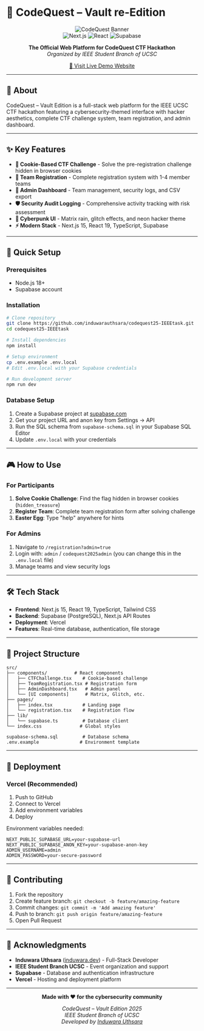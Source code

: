 # 🚀 CodeQuest – Vault re-Edition

<div align="center">

![CodeQuest Banner](https://img.shields.io/badge/CodeQuest-Vault%20Edition-red?style=for-the-badge&logo=hackthebox&logoColor=white)
<br/>
![Next.js](https://img.shields.io/badge/Next.js-15.5.2-black?style=for-the-badge&logo=next.js&logoColor=white)
![React](https://img.shields.io/badge/React-19.1.1-61DAFB?style=for-the-badge&logo=react&logoColor=white)
![Supabase](https://img.shields.io/badge/Supabase-3FCF8E?style=for-the-badge&logo=supabase&logoColor=white)

**The Official Web Platform for CodeQuest CTF Hackathon**  
*Organized by IEEE Student Branch of UCSC*

[🔗 Visit Live Demo Website](https://codequest25.induwara.dev)

</div>

---

## 🎯 About

CodeQuest – Vault Edition is a full-stack web platform for the IEEE UCSC CTF hackathon featuring a cybersecurity-themed interface with hacker aesthetics, complete CTF challenge system, team registration, and admin dashboard.

---

## ✨ Key Features

- **🍪 Cookie-Based CTF Challenge** - Solve the pre-registration challenge hidden in browser cookies
- **👥 Team Registration** - Complete registration system with 1-4 member teams
- **🔐 Admin Dashboard** - Team management, security logs, and CSV export
- **🛡️ Security Audit Logging** - Comprehensive activity tracking with risk assessment
- **🎨 Cyberpunk UI** - Matrix rain, glitch effects, and neon hacker theme
- **⚡ Modern Stack** - Next.js 15, React 19, TypeScript, Supabase

---

## 🚀 Quick Setup

### Prerequisites
- Node.js 18+
- Supabase account

### Installation
```bash
# Clone repository
git clone https://github.com/induwarauthsara/codequest25-IEEEtask.git
cd codequest25-IEEEtask

# Install dependencies
npm install

# Setup environment
cp .env.example .env.local
# Edit .env.local with your Supabase credentials

# Run development server
npm run dev
```

### Database Setup
1. Create a Supabase project at [supabase.com](https://supabase.com)
2. Get your project URL and anon key from Settings → API
3. Run the SQL schema from `supabase-schema.sql` in your Supabase SQL Editor
4. Update `.env.local` with your credentials

---

## 🎮 How to Use

### For Participants
1. **Solve Cookie Challenge**: Find the flag hidden in browser cookies (`hidden_treasure`)
2. **Register Team**: Complete team registration form after solving challenge
3. **Easter Egg**: Type "help" anywhere for hints

### For Admins
1. Navigate to `/registration?admin=true`
2. Login with: `admin` / `codequest2025admin`  (you can change this in the `.env.local` file)
3. Manage teams and view security logs

---

## 🛠️ Tech Stack

- **Frontend**: Next.js 15, React 19, TypeScript, Tailwind CSS
- **Backend**: Supabase (PostgreSQL), Next.js API Routes
- **Deployment**: Vercel
- **Features**: Real-time database, authentication, file storage

---

## 📁 Project Structure

```
src/
├── components/          # React components
│   ├── CTFChallenge.tsx    # Cookie-based challenge
│   ├── TeamRegistration.tsx # Registration form
│   ├── AdminDashboard.tsx   # Admin panel
│   └── [UI components]      # Matrix, Glitch, etc.
├── pages/
│   ├── index.tsx           # Landing page
│   └── registration.tsx    # Registration flow
├── lib/
│   └── supabase.ts         # Database client
└── index.css              # Global styles

supabase-schema.sql         # Database schema
.env.example               # Environment template
```

---

## 🚀 Deployment

### Vercel (Recommended)
1. Push to GitHub
2. Connect to Vercel
3. Add environment variables
4. Deploy

Environment variables needed:
```
NEXT_PUBLIC_SUPABASE_URL=your-supabase-url
NEXT_PUBLIC_SUPABASE_ANON_KEY=your-supabase-anon-key
ADMIN_USERNAME=admin
ADMIN_PASSWORD=your-secure-password
```

---

## 🤝 Contributing

1. Fork the repository
2. Create feature branch: `git checkout -b feature/amazing-feature`
3. Commit changes: `git commit -m 'Add amazing feature'`
4. Push to branch: `git push origin feature/amazing-feature`
5. Open Pull Request

---

## 🙏 Acknowledgments

- **Induwara Uthsara** ([induwara.dev](https://induwara.dev)) - Full-Stack Developer
- **IEEE Student Branch UCSC** - Event organization and support
- **Supabase** - Database and authentication infrastructure
- **Vercel** - Hosting and deployment platform

---

<div align="center">

**Made with ❤️ for the cybersecurity community**

*CodeQuest – Vault Edition 2025*  
*IEEE Student Branch of UCSC*  
*Developed by [Induwara Uthsara](https://induwara.dev)*

</div>
